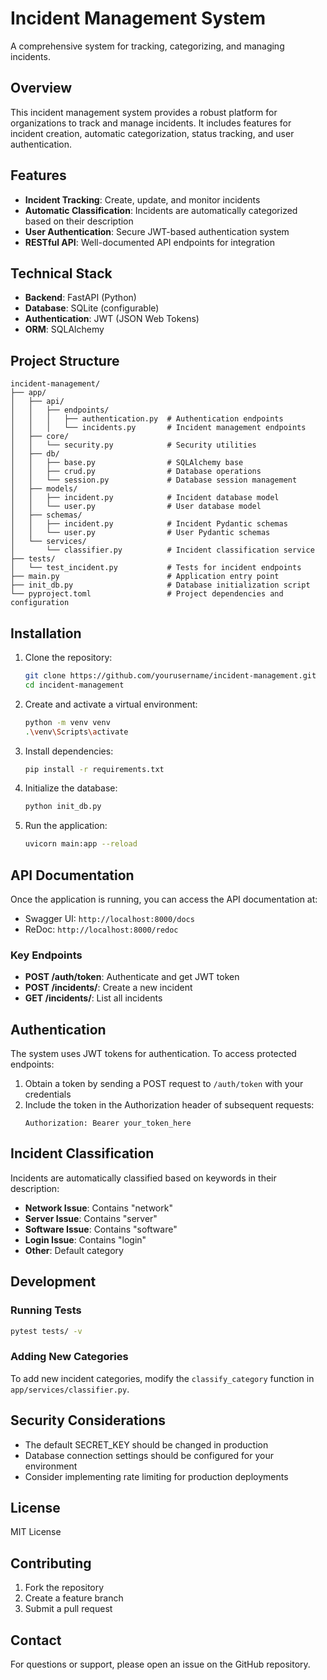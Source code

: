 
          
# Incident Management System

A comprehensive system for tracking, categorizing, and managing incidents.

## Overview

This incident management system provides a robust platform for organizations to track and manage incidents. It includes features for incident creation, automatic categorization, status tracking, and user authentication.

## Features

- **Incident Tracking**: Create, update, and monitor incidents
- **Automatic Classification**: Incidents are automatically categorized based on their description
- **User Authentication**: Secure JWT-based authentication system
- **RESTful API**: Well-documented API endpoints for integration

## Technical Stack

- **Backend**: FastAPI (Python)
- **Database**: SQLite (configurable)
- **Authentication**: JWT (JSON Web Tokens)
- **ORM**: SQLAlchemy

## Project Structure

```
incident-management/
├── app/
│   ├── api/
│   │   ├── endpoints/
│   │   │   ├── authentication.py  # Authentication endpoints
│   │   │   └── incidents.py       # Incident management endpoints
│   ├── core/
│   │   └── security.py            # Security utilities
│   ├── db/
│   │   ├── base.py                # SQLAlchemy base
│   │   ├── crud.py                # Database operations
│   │   └── session.py             # Database session management
│   ├── models/
│   │   ├── incident.py            # Incident database model
│   │   └── user.py                # User database model
│   ├── schemas/
│   │   ├── incident.py            # Incident Pydantic schemas
│   │   └── user.py                # User Pydantic schemas
│   └── services/
│       └── classifier.py          # Incident classification service
├── tests/
│   └── test_incident.py           # Tests for incident endpoints
├── main.py                        # Application entry point
├── init_db.py                     # Database initialization script
└── pyproject.toml                 # Project dependencies and configuration
```

## Installation

1. Clone the repository:
   ```bash
   git clone https://github.com/yourusername/incident-management.git
   cd incident-management
   ```

2. Create and activate a virtual environment:
   ```bash
   python -m venv venv
   .\venv\Scripts\activate
   ```

3. Install dependencies:
   ```bash
   pip install -r requirements.txt
   ```

4. Initialize the database:
   ```bash
   python init_db.py
   ```

5. Run the application:
   ```bash
   uvicorn main:app --reload
   ```

## API Documentation

Once the application is running, you can access the API documentation at:
- Swagger UI: `http://localhost:8000/docs`
- ReDoc: `http://localhost:8000/redoc`

### Key Endpoints

- **POST /auth/token**: Authenticate and get JWT token
- **POST /incidents/**: Create a new incident
- **GET /incidents/**: List all incidents

## Authentication

The system uses JWT tokens for authentication. To access protected endpoints:

1. Obtain a token by sending a POST request to `/auth/token` with your credentials
2. Include the token in the Authorization header of subsequent requests:
   ```
   Authorization: Bearer your_token_here
   ```

## Incident Classification

Incidents are automatically classified based on keywords in their description:

- **Network Issue**: Contains "network"
- **Server Issue**: Contains "server"
- **Software Issue**: Contains "software"
- **Login Issue**: Contains "login"
- **Other**: Default category

## Development

### Running Tests

```bash
pytest tests/ -v
```

### Adding New Categories

To add new incident categories, modify the `classify_category` function in `app/services/classifier.py`.

## Security Considerations

- The default SECRET_KEY should be changed in production
- Database connection settings should be configured for your environment
- Consider implementing rate limiting for production deployments

## License

MIT License

## Contributing

1. Fork the repository
2. Create a feature branch
3. Submit a pull request

## Contact

For questions or support, please open an issue on the GitHub repository.
